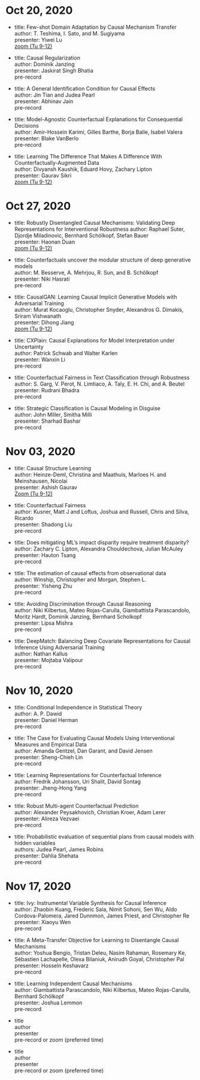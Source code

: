 # 	Oct 20, 2020	
 *  title:     Few-shot Domain Adaptation by Causal Mechanism Transfer   
    author:    T. Teshima, I. Sato, and M. Sugiyama    
    presenter: Yiwei Lu   
    <ins>zoom (Tu 9-12)</ins>                   

 *  title:     Causal Regularization        
    author:    Dominik Janzing       
    presenter: Jaskirat  Singh Bhatia            
    pre-record        
    
 *  title:   A General Identification Condition for Causal Effects             
    author: Jin Tian and Judea Pearl              
    presenter: Abhinav Jain              
    pre-record               
   
 *  title:     Model-Agnostic Counterfactual Explanations for Consequential Decisions  
    author:    Amir-Hossein Karimi, Gilles Barthe, Borja Balle, Isabel Valera            
    presenter: Blake VanBerlo   
    pre-record        
    
 *  title:     Learning The Difference That Makes A Difference With Counterfactually-Augmented Data  
    author:    Divyansh Kaushik, Eduard Hovy, Zachary Lipton     
    presenter: Gaurav Sikri     
    <ins>zoom (Tu 9-12)</ins>       
    
    
#	Oct 27, 2020				
 *  title:     Robustly Disentangled Causal Mechanisms: Validating Deep Representations for Interventional Robustness
    author:    Raphael Suter, Djordje Miladinovic, Bernhard Schölkopf, Stefan Bauer  
    presenter: Haonan Duan   
    <ins>zoom (Tu 9-12)</ins>       
   
 *  title:     Counterfactuals uncover the modular structure of deep generative models    
    author:    M. Besserve, A. Mehrjou, R. Sun, and B. Schölkopf          
    presenter: Niki Hasrati       
    pre-record                   
    
 *  title:     CausalGAN: Learning Causal Implicit Generative Models with Adversarial Training      
    author:    Murat Kocaoglu, Christopher Snyder, Alexandros G. Dimakis, Sriram Vishwanath        
    presenter: Dihong Jiang      
    <ins>zoom (Tu 9-12)</ins>       
    
 *  title:     CXPlain: Causal Explanations for Model Interpretation under Uncertainty                   
    author:    Patrick Schwab and Walter Karlen                  
    presenter: Wanxin Li                   
    pre-record       
    
 *  title:     Counterfactual Fairness in Text Classification through Robustness       
    author:    S. Garg, V. Perot, N. Limtiaco, A. Taly, E. H. Chi, and A. Beutel          
    presenter: Rudrani Bhadra        
    pre-record        

 *  title:     Strategic Classification is Causal Modeling in Disguise          
    author:    John Miller, Smitha Milli       
    presenter: Sharhad Bashar       
    pre-record          
    
    
#	Nov 03, 2020		
 *  title:     Causal Structure Learning        
    author:    Heinze-Deml, Christina and Maathuis, Marloes H. and Meinshausen, Nicolai            
    presenter: Ashish Gaurav        
    <ins>Zoom (Tu 9-12)</ins>              
    
 *  title:     Counterfactual Fairness       
    author:    Kusner, Matt J and Loftus, Joshua and Russell, Chris and Silva, Ricardo           
    presenter: Shadong Liu          
    pre-record          
    
 *  title:     Does mitigating ML’s impact disparity require treatment disparity?        
    author:    Zachary C. Lipton, Alexandra Chouldechova, Julian McAuley         
    presenter: Hauton Tsang        
    pre-record        
    
 *  title:     The estimation of causal effects from observational data          
    author:    Winship, Christopher and Morgan, Stephen L.        
    presenter: Yisheng Zhu          
    pre-record        
    
 *  title:     Avoiding Discrimination through Causal Reasoning        
    author:    Niki Kilbertus, Mateo Rojas-Carulla, Giambattista Parascandolo, Moritz Hardt, Dominik Janzing, Bernhard Scholkopf        
    presenter: Lipsa Mishra           
    pre-record            
    
 *  title:     DeepMatch: Balancing Deep Covariate Representations for Causal Inference Using Adversarial Training        
    author:    Nathan Kallus           
    presenter: Mojtaba Valipour          
    pre-record     
    
#	Nov 10, 2020			
 *  title:     Conditional Independence in Statistical Theory      
    author:    A. P. Dawid     
    presenter: Daniel Herman          
    pre-record              
    
 *  title:     The Case for Evaluating Causal Models Using Interventional Measures and Empirical Data       
    author:    Amanda Gentzel, Dan Garant, and David Jensen        
    presenter: Sheng-Chieh Lin        
    pre-record                     
    
 *  title:     Learning Representations for Counterfactual Inference       
    author:    Fredrik Johansson, Uri Shalit, David Sontag        
    presenter: Jheng-Hong Yang        
    pre-record        
   
 *  title:     Robust Multi-agent Counterfactual Prediction       
    author:    Alexander Peysakhovich, Christian Kroer, Adam Lerer        
    presenter: Alireza Vezvaei        
    pre-record        
    
 *  title:     Probabilistic evaluation of sequential plans from causal models with hidden variables        
    authors:   Judea Pearl, James Robins        
    presenter: Dahlia Shehata          
    pre-record       
    
#	Nov 17, 2020
 *  title:     Ivy: Instrumental Variable Synthesis for Causal Inference       
    author:    Zhaobin Kuang, Frederic Sala, Nimit Sohoni, Sen Wu, Aldo Cordova-Palomera, Jared Dunnmon, James Priest, and Christopher Re                   
    presenter: Xiaoyu Wen         
    pre-record       
   
 *  title: A Meta-Transfer Objective for Learning to Disentangle Causal Mechanisms             
    author: Yoshua Bengio, Tristan Deleu, Nasim Rahaman, Rosemary Ke, Sébastien Lachapelle, Olexa Bilaniuk, Anirudh Goyal, Christopher Pal            
    presenter: Hossein Keshavarz              
    pre-record             
    
 *  title:   Learning Independent Causal Mechanisms                           
    author:   Giambattista Parascandolo, Niki Kilbertus, Mateo Rojas-Carulla, Bernhard Schölkopf                   
    presenter:   Joshua Lemmon                
    pre-record             
   
 *  title   
    author   
    presenter   
    pre-record or zoom (preferred time)    
    
 *  title   
    author   
    presenter      
    pre-record or zoom (preferred time)    
